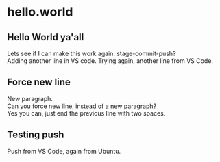 # hello.world

## Hello World ya'all

Lets see if I can make this work again: stage-commit-push?  
Adding another line in VS code.
Trying again, another line from VS Code.

## Force new line

New paragraph.  
Can you force new line, instead of a new paragraph?  
Yes you can, just end the previous line with two spaces.

## Testing push

Push from VS Code, again from Ubuntu.
